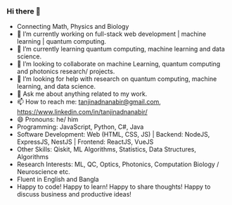 ### Hi there 👋

<!--
**tanjinadnanabir/tanjinadnanabir** is a ✨ _special_ ✨ repository because its `README.md` (this file) appears on your GitHub profile.

Here are some ideas to get you started: -->

- Connecting Math, Physics and Biology  
- 🔭 I’m currently working on full-stack web development | machine learning | quantum computing.
- 🌱 I’m currently learning quantum computing, machine learning and data science.
- 👯 I’m looking to collaborate on machine Learning, quantum computing and photonics research/ projects.
- 🤔 I’m looking for help with research on quantum computing, machine learning, and data science.
- 💬 Ask me about anything related to my work.
- 📫 How to reach me: tanjinadnanabir@gmail.com, https://www.linkedin.com/in/tanjinadnanabir/
- 😄 Pronouns: he/ him
- Programming: JavaScript, Python, C#, Java
- Software Development: Web (HTML, CSS, JS) | Backend:  NodeJS, ExpressJS, NestJS | Frontend: ReactJS, VueJS
- Other Skills: Qiskit, ML Algorithms, Statistics, Data Structures, Algorithms
- Research Interests: ML, QC, Optics, Photonics, Computation Biology / Neuroscience etc.
- Fluent in English and Bangla
- Happy to code! Happy to learn! Happy to share thoughts! Happy to discuss business and productive ideas!
<!-- - ⚡ Fun fact: ... -->

